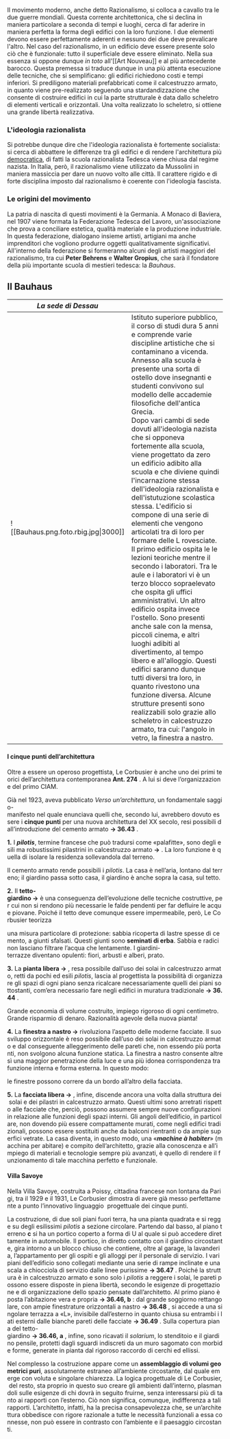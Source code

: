 Il movimento moderno, anche detto Razionalismo, si colloca a cavallo tra le due guerre mondiali. Questa corrente architettonica, che si declina in maniera particolare a seconda di tempi e luoghi, cerca di far aderire in maniera perfetta la forma degli edifici con la loro funzione. I due elementi devono essere perfettamente aderenti e nessuno dei due deve prevalicare l'altro. Nel caso del razionalismo, in un edificio deve essere presente solo ciò che è funzionale: tutto il superficiale deve essere eliminato. Nella sua essenza si oppone dunque *in toto* all'[[Art Nouveau]] e al più antecedente barocco. 
Questa premessa si traduce dunque in una più attenta esecuzione delle tecniche, che si semplificano: gli edifici richiedono costi e tempi inferiori. Si prediligono materiali prefabbricati come il calcestruzzo armato, in quanto viene pre-realizzato seguendo una stardandizzazione che consente di costruire edifici in cui la parte strutturale è data dallo scheletro di elementi verticali e orizzontali. Una volta realizzato lo scheletro, si ottiene una grande libertà realizzativa. 

### L'ideologia razionalista

Si potrebbe dunque dire che l'ideologia razionalista è fortemente socialista: si cerca di abbattere le differenze tra gli edifici e di rendere l'architettura più <u>democratica</u>, di fatti la scuola razionalista Tedesca viene chiusa dal regime nazista. In Italia, però, il razionalismo viene utilizzato da Mussolini in maniera massiccia per dare un nuovo volto alle città. Il carattere rigido e di forte disciplina imposto dal razionalismo è coerente con l'ideologia fascista. 

### Le origini del movimento

La patria di nascita di questi movimenti è la Germania. A Monaco di Baviera, nel 1907 viene formata la Federazione Tedesca del Lavoro, un'associazione che prova a conciliare estetica, qualità materiale e la produzione industriale. In questa federazione, dialogano insieme artisti, artigiani ma anche imprenditori che vogliono produrre oggetti qualitativamente significativi. All'interno della federazione si formeranno alcuni degli artisti maggiori del razionalismo, tra cui **Peter Behrens** e **Walter Gropius**, che sarà il fondatore della più importante scuola di mestieri tedesca: la *Bauhaus*. 

## Il Bauhaus

| *La sede di Dessau*                  |                                                                                                                                                                                                                                                                                                                                                                                                                                                                                                                                                                                                                                                                                                                                                                                                                                                                                                                                                                                                                                                                                                                                                                                                                                                                                              |
| ------------------------------------ | -------------------------------------------------------------------------------------------------------------------------------------------------------------------------------------------------------------------------------------------------------------------------------------------------------------------------------------------------------------------------------------------------------------------------------------------------------------------------------------------------------------------------------------------------------------------------------------------------------------------------------------------------------------------------------------------------------------------------------------------------------------------------------------------------------------------------------------------------------------------------------------------------------------------------------------------------------------------------------------------------------------------------------------------------------------------------------------------------------------------------------------------------------------------------------------------------------------------------------------------------------------------------------------------- |
| ![[Bauhaus.png.foto.rbig.jpg\|3000]] | Istituto superiore pubblico, il corso di studi dura 5 anni e comprende varie discipline artistiche che si contaminano a vicenda. Annesso alla scuola è presente una sorta di ostello dove insegnanti e studenti convivono sul modello delle accademie filosofiche dell'antica Grecia. <br>Dopo vari cambi di sede dovuti all'ideologia nazista che si opponeva fortemente alla scuola, viene progettato da zero un edificio adibito alla scuola e che diviene quindi l'incarnazione stessa dell'ideologia razionalista e dell'istutuzione scolastica stessa. L'edificio si compone di una serie di elementi che vengono articolati tra di loro per formare delle L rovesciate. Il primo edificio ospita le le lezioni teoriche mentre il secondo i laboratori. Tra le aule e i laboratori vi è un terzo blocco sopraelevato che ospita gli uffici amministrativi. Un altro edificio ospita invece l'ostello. Sono presenti anche sale con la mensa, piccoli cinema, e altri luoghi adibiti al divertimento, al tempo libero e all'alloggio. Questi edifici saranno dunque tutti diversi tra loro, in quanto rivestono una funzione diversa. Alcune strutture presenti sono realizzabili solo grazie allo scheletro in calcestruzzo armato, tra cui: l'angolo in vetro, la finestra a nastro. |

#### **I cinque punti dell’architettura**

Oltre a essere un operoso progettista, Le Corbusier è anche uno dei primi teorici dell’architettura contemporanea **Ant. 274** . A lui si deve l’organizzazione del primo CIAM.

Già nel 1923, aveva pubblicato _Verso un’architettura_, un fondamentale saggio-manifesto nel quale enunciava quelli che, secondo lui, avrebbero dovuto essere i **cinque punti** per una nuova architettura del XX secolo, resi possibili dall’introduzione del cemento armato **→ 36.43** .

**1.** I **_pilotis_**, termine francese che può tradursi come «palafitte», sono degli esili ma robustissimi pilastrini in calcestruzzo armato **→** . La loro funzione è quella di isolare la residenza sollevandola dal terreno.

Il cemento armato rende possibili i _pilotis_. La casa è nell’aria, lontano dal terreno; il giardino passa sotto casa, il giardino è anche sopra la casa, sul tetto.

**2.** Il **tetto-giardino →** è una conseguenza dell’evoluzione delle tecniche costruttive, per cui non si rendono più necessarie le falde pendenti per far defluire le acque piovane. Poiché il tetto deve comunque essere impermeabile, però, Le Corbusier teorizza

una misura particolare di protezione: sabbia ricoperta di lastre spesse di cemento, a giunti sfalsati. Questi giunti sono **seminati di erba**. Sabbia e radici non lasciano filtrare l’acqua che lentamente. I giardini-terrazze diventano opulenti: fiori, arbusti e alberi, prato.

**3.** La **pianta libera →** , resa possibile dall’uso dei solai in calcestruzzo armato, retti da pochi ed esili _pilotis_, lascia al progettista la possibilità di organizzare gli spazi di ogni piano senza ricalcare necessariamente quelli dei piani sottostanti, com’era necessario fare negli edifici in muratura tradizionale **→ 36.44** .

Grande economia di volume costruito, impiego rigoroso di ogni centimetro. Grande risparmio di denaro. Razionalità agevole della nuova pianta!

**4.** La **finestra a nastro →** rivoluziona l’aspetto delle moderne facciate. Il suo sviluppo orizzontale è reso possibile dall’uso dei solai in calcestruzzo armato e dal conseguente alleggerimento delle pareti che, non essendo più portanti, non svolgono alcuna funzione statica. La finestra a nastro consente altresì una maggior penetrazione della luce e una più idonea corrispondenza tra funzione interna e forma esterna. In questo modo:

le finestre possono correre da un bordo all’altro della facciata.

**5.** La **facciata libera →** , infine, discende ancora una volta dalla struttura dei solai e dei pilastri in calcestruzzo armato. Questi ultimi sono arretrati rispetto alle facciate che, perciò, possono assumere sempre nuove configurazioni in relazione alle funzioni degli spazi interni. Gli angoli dell’edificio, in particolare, non dovendo più essere compattamente murati, come negli edifici tradizionali, possono essere sostituiti anche da balconi rientranti o da ampie superfici vetrate. La casa diventa, in questo modo, una «**_machine à habiter_**» (macchina per abitare) e compito dell’architetto, grazie alla conoscenza e all’impiego di materiali e tecnologie sempre più avanzati, è quello di rendere il funzionamento di tale macchina perfetto e funzionale.
#### **Villa Savoye**

Nella Villa Savoye, costruita a Poissy, cittadina francese non lontana da Parigi, tra il 1929 e il 1931, Le Corbusier dimostra di avere già messo perfettamente a punto l’innovativo linguaggio 
progettuale dei cinque punti.

La costruzione, di due soli piani fuori terra, ha una pianta quadrata e si regge su degli esilissimi _pilotis_ a sezione circolare. Partendo dal basso, al piano terreno **c** si ha un portico coperto a forma di U al quale si può accedere direttamente in automobile. Il portico, in diretto contatto con il giardino circostante, gira intorno a un blocco chiuso che contiene, oltre al garage, la lavanderia, l’appartamento per gli ospiti e gli alloggi per il personale di servizio. I vari piani dell’edificio sono collegati mediante una serie di rampe inclinate e una scala a chiocciola di servizio dalle linee purissime **→ 36.47** . Poiché la struttura è in calcestruzzo armato e sono solo i _pilotis_ a reggere i solai, le pareti possono essere disposte in piena libertà, secondo le esigenze di progettazione e di organizzazione dello spazio pensate dall’architetto. Al primo piano è posta l’abitazione vera e propria **→ 36.46, b** : dal grande soggiorno rettangolare, con ampie finestrature orizzontali a nastro **→ 36.48** , si accede a una singolare terrazza a «L», invisibile dall’esterno in quanto chiusa su entrambi i lati esterni dalle bianche pareti delle facciate **→ 36.49** . Sulla copertura piana del tetto-giardino **→ 36.46, a** , infine, sono ricavati il _solarium_, lo stenditoio e il giardino pensile, protetti dagli sguardi indiscreti da un muro sagomato con morbide forme, generate in pianta dal rigoroso raccordo di cerchi ed ellissi.

Nel complesso la costruzione appare come un **assemblaggio di volumi geometrici puri**, assolutamente estraneo all’ambiente circostante, dal quale emerge con voluta e singolare chiarezza. La logica progettuale di Le Corbusier, del resto, sta proprio in questo suo creare gli ambienti dall’interno, plasmandoli sulle esigenze di chi dovrà in seguito fruirne, senza interessarsi più di tanto ai rapporti con l’esterno. Ciò non significa, comunque, indifferenza a tali rapporti. L’architetto, infatti, ha la precisa consapevolezza che, se un’architettura obbedisce con rigore razionale a tutte le necessità funzionali a essa connesse, non può essere in contrasto con l’ambiente e il paesaggio circostanti.

